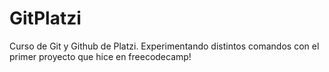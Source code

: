 # GitPlatzi
Curso de Git y Github de Platzi. 
Experimentando distintos comandos con el primer proyecto que hice en freecodecamp!
